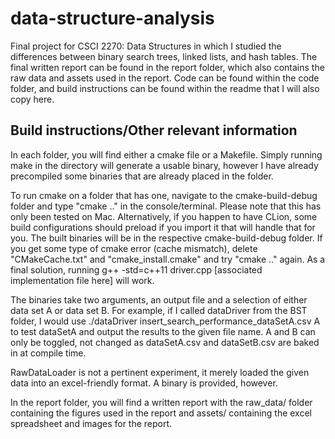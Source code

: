 # data-structure-analysis
Final project for CSCI 2270: Data Structures in which I studied the differences between binary search trees, linked lists, and hash tables. The final written report can be found in the report folder, which also contains the raw data and assets used in the report. Code can be found within the code folder, and build instructions can be found within the readme that I will also copy here.

## Build instructions/Other relevant information

In each folder, you will find either a cmake file or a Makefile. Simply running make in the directory will generate a usable binary, however I have already precompiled some binaries that are already placed in the folder.

To run cmake on a folder that has one, navigate to the cmake-build-debug folder and type "cmake .." in the console/terminal. Please note that this has only been tested on Mac. Alternatively, if you happen to have CLion, some build configurations should preload if you import it that will handle that for you. The built binaries will be in the respective cmake-build-debug folder. If you get some type of cmake error (cache mismatch), delete "CMakeCache.txt" and "cmake_install.cmake" and try "cmake .." again. As a final solution, running g++ -std=c++11 driver.cpp [associated implementation file here] will work.

The binaries take two arguments, an output file and a selection of either data set A or data set B. For example, if I called dataDriver from the BST folder, I would use ./dataDriver insert_search_performance_dataSetA.csv A to test dataSetA and output the results to the given file name. A and B can only be toggled, not changed as dataSetA.csv and dataSetB.csv are baked in at compile time.

RawDataLoader is not a pertinent experiment, it merely loaded the given data into an excel-friendly format. A binary is provided, however.

In the report folder, you will find a written report with the raw_data/ folder containing the figures used in the report and assets/ containing the excel spreadsheet and images for the report.
